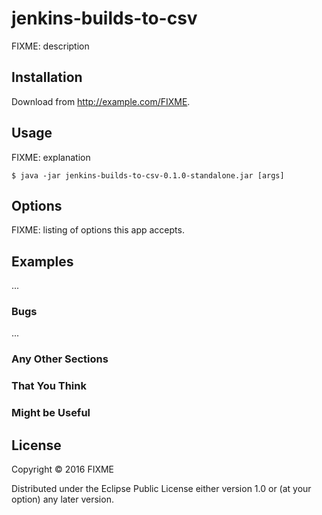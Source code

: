 # jenkins-builds-to-csv

FIXME: description

## Installation

Download from http://example.com/FIXME.

## Usage

FIXME: explanation

    $ java -jar jenkins-builds-to-csv-0.1.0-standalone.jar [args]

## Options

FIXME: listing of options this app accepts.

## Examples

...

### Bugs

...

### Any Other Sections
### That You Think
### Might be Useful

## License

Copyright © 2016 FIXME

Distributed under the Eclipse Public License either version 1.0 or (at
your option) any later version.
